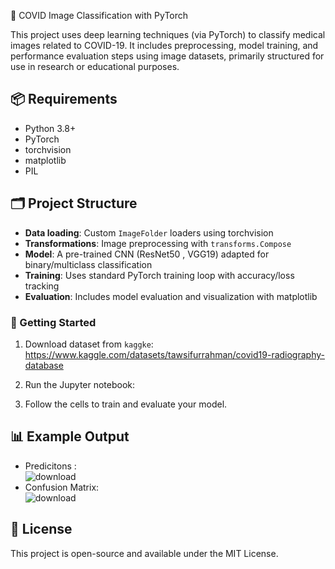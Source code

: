🧠 COVID Image Classification with PyTorch

This project uses deep learning techniques (via PyTorch) to classify medical images related to COVID-19. It includes preprocessing, model training, and performance evaluation steps using image datasets, primarily structured for use in research or educational purposes.

## 📦 Requirements

* Python 3.8+
* PyTorch
* torchvision
* matplotlib
* PIL

## 🗂️ Project Structure

* **Data loading**: Custom `ImageFolder` loaders using torchvision
* **Transformations**: Image preprocessing with `transforms.Compose`
* **Model**: A pre-trained CNN (ResNet50 , VGG19) adapted for binary/multiclass classification
* **Training**: Uses standard PyTorch training loop with accuracy/loss tracking
* **Evaluation**: Includes model evaluation and visualization with matplotlib

### 🚀 Getting Started

1. Download dataset from `kaggke`: https://www.kaggle.com/datasets/tawsifurrahman/covid19-radiography-database

2. Run the Jupyter notebook:

3. Follow the cells to train and evaluate your model.

## 📊 Example Output

* Predicitons :
  <br/>
  ![download](https://github.com/user-attachments/assets/81ca2c21-bbd6-44da-9d0d-5efddc452c5e)
* Confusion Matrix:
  <br/>
  ![download](https://github.com/user-attachments/assets/223977fa-3007-403c-ba1d-0caedfd28ec1)

## 📄 License

This project is open-source and available under the MIT License.
